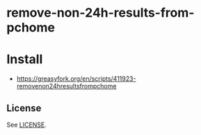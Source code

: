 # remove-non-24h-results-from-pchome

# Install

* https://greasyfork.org/en/scripts/411923-removenon24hresultsfrompchome

## License

See [LICENSE](LICENSE).
